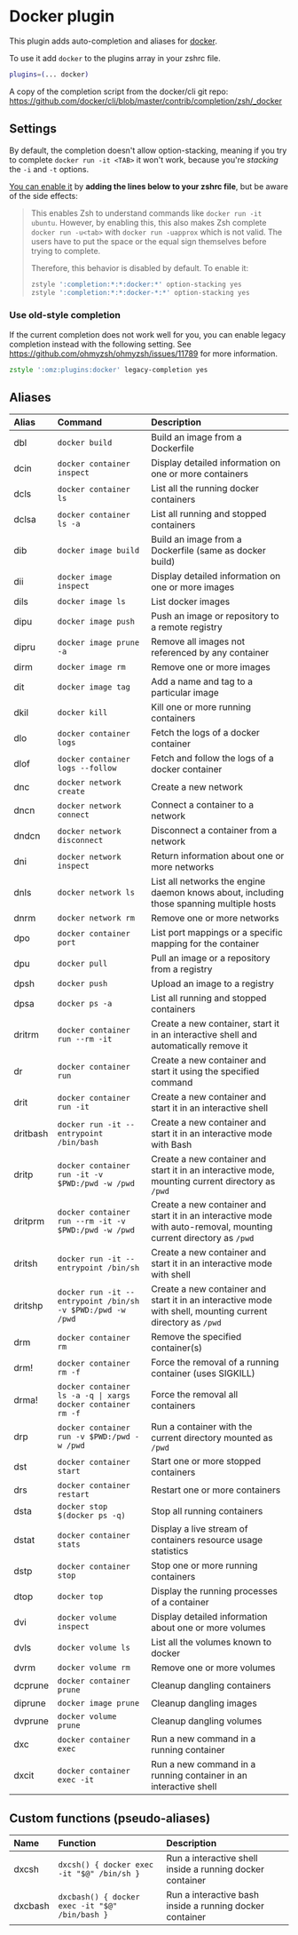 # Docker plugin

This plugin adds auto-completion and aliases for [docker](https://www.docker.com/).

To use it add `docker` to the plugins array in your zshrc file.

```zsh
plugins=(... docker)
```

A copy of the completion script from the docker/cli git repo:
https://github.com/docker/cli/blob/master/contrib/completion/zsh/_docker

## Settings

By default, the completion doesn't allow option-stacking, meaning if you try to complete
`docker run -it <TAB>` it won't work, because you're _stacking_ the `-i` and `-t` options.

[You can enable it](https://github.com/docker/cli/commit/b10fb43048) by **adding the lines below to your zshrc
file**, but be aware of the side effects:

> This enables Zsh to understand commands like `docker run -it ubuntu`. However, by enabling this, this also
> makes Zsh complete `docker run -u<tab>` with `docker run -uapprox` which is not valid. The users have to put
> the space or the equal sign themselves before trying to complete.
>
> Therefore, this behavior is disabled by default. To enable it:
>
> ```sh
> zstyle ':completion:*:*:docker:*' option-stacking yes
> zstyle ':completion:*:*:docker-*:*' option-stacking yes
> ```

### Use old-style completion

If the current completion does not work well for you, you can enable legacy completion instead with the
following setting. See https://github.com/ohmyzsh/ohmyzsh/issues/11789 for more information.

```zsh
zstyle ':omz:plugins:docker' legacy-completion yes
```

## Aliases

| Alias    | Command                                                     | Description                                                                                                        |
| :------- | :---------------------------------------------------------- | :----------------------------------------------------------------------------------------------------------------- |
| dbl      | `docker build`                                              | Build an image from a Dockerfile                                                                                   |
| dcin     | `docker container inspect`                                  | Display detailed information on one or more containers                                                             |
| dcls     | `docker container ls`                                       | List all the running docker containers                                                                             |
| dclsa    | `docker container ls -a`                                    | List all running and stopped containers                                                                            | 
| dib      | `docker image build`                                        | Build an image from a Dockerfile (same as docker build)                                                            |
| dii      | `docker image inspect`                                      | Display detailed information on one or more images                                                                 |
| dils     | `docker image ls`                                           | List docker images                                                                                                 |
| dipu     | `docker image push`                                         | Push an image or repository to a remote registry                                                                   |
| dipru    | `docker image prune -a`                                     | Remove all images not referenced by any container                                                                  |
| dirm     | `docker image rm`                                           | Remove one or more images                                                                                          |
| dit      | `docker image tag`                                          | Add a name and tag to a particular image                                                                           |
| dkil     | `docker kill`                                               | Kill one or more running containers                                                                                |
| dlo      | `docker container logs`                                     | Fetch the logs of a docker container                                                                               |
| dlof     | `docker container logs --follow`                            | Fetch and follow the logs of a docker container                                                                    |
| dnc      | `docker network create`                                     | Create a new network                                                                                               |
| dncn     | `docker network connect`                                    | Connect a container to a network                                                                                   |
| dndcn    | `docker network disconnect`                                 | Disconnect a container from a network                                                                              |
| dni      | `docker network inspect`                                    | Return information about one or more networks                                                                      |
| dnls     | `docker network ls`                                         | List all networks the engine daemon knows about, including those spanning multiple hosts                           |
| dnrm     | `docker network rm`                                         | Remove one or more networks                                                                                        |
| dpo      | `docker container port`                                     | List port mappings or a specific mapping for the container                                                         |
| dpu      | `docker pull`                                               | Pull an image or a repository from a registry                                                                      |
| dpsh     | `docker push`                                               | Upload an image to a registry                                                                                      |
| dpsa     | `docker ps -a`                                              | List all running and stopped containers                                                                            |
| dritrm   | `docker container run --rm -it`                             | Create a new container, start it in an interactive shell and automatically remove it                               |
| dr       | `docker container run`                                      | Create a new container and start it using the specified command                                                    |
| drit     | `docker container run -it`                                  | Create a new container and start it in an interactive shell                                                        |
| dritbash | `docker run -it --entrypoint /bin/bash`                     | Create a new container and start it in an interactive mode with Bash                                               |
| dritp    | `docker container run -it -v $PWD:/pwd -w /pwd`             | Create a new container and start it in an interactive mode, mounting current directory as `/pwd`                   |
| dritprm  | `docker container run --rm -it -v $PWD:/pwd -w /pwd`        | Create a new container and start it in an interactive mode with auto-removal, mounting current directory as `/pwd` |
| dritsh   | `docker run -it --entrypoint /bin/sh`                       | Create a new container and start it in an interactive mode with shell                                              |
| dritshp  | `docker run -it --entrypoint /bin/sh -v $PWD:/pwd -w /pwd`  | Create a new container and start it in an interactive mode with shell, mounting current directory as `/pwd`        |
| drm      | `docker container rm`                                       | Remove the specified container(s)                                                                                  |
| drm!     | `docker container rm -f`                                    | Force the removal of a running container (uses SIGKILL)                                                            |
| drma!    | `docker container ls -a -q \| xargs docker container rm -f` | Force the removal all containers                                                                                   |
| drp      | `docker container run -v $PWD:/pwd -w /pwd`                 | Run a container with the current directory mounted as `/pwd`                                                       |
| dst      | `docker container start`                                    | Start one or more stopped containers                                                                               |
| drs      | `docker container restart`                                  | Restart one or more containers                                                                                     |
| dsta     | `docker stop $(docker ps -q)`                               | Stop all running containers                                                                                        |
| dstat    | `docker container stats`                                    | Display a live stream of containers resource usage statistics                                                      |
| dstp     | `docker container stop`                                     | Stop one or more running containers                                                                                |
| dtop     | `docker top`                                                | Display the running processes of a container                                                                       |
| dvi      | `docker volume inspect`                                     | Display detailed information about one or more volumes                                                             |
| dvls     | `docker volume ls`                                          | List all the volumes known to docker                                                                               |
| dvrm     | `docker volume rm`                                          | Remove one or more volumes                                                                                         |
| dcprune  | `docker container prune`                                    | Cleanup dangling containers                                                                                        |
| diprune  | `docker image prune`                                        | Cleanup dangling images                                                                                            |
| dvprune  | `docker volume prune`                                       | Cleanup dangling volumes                                                                                           |
| dxc      | `docker container exec`                                     | Run a new command in a running container                                                                           |
| dxcit    | `docker container exec -it`                                 | Run a new command in a running container in an interactive shell                                                   |

## Custom functions (pseudo-aliases)
 
| Name     | Function                                        | Description                                                             |
| :------- | :---------------------------------------------- | :---------------------------------------------------------------------- |
| dxcsh    | `dxcsh() { docker exec -it "$@" /bin/sh }`      | Run a interactive shell inside a running docker container               |
| dxcbash  | `dxcbash() { docker exec -it "$@" /bin/bash }`  | Run a interactive bash inside a running docker container                |
